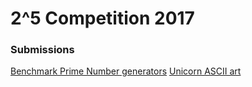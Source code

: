 # 2^5 Competition 2017

### Submissions
[Benchmark Prime Number generators](https://github.com/vurple/ProgrammersDay/tree/master/BenchmarkPrimeNumbers)
[Unicorn ASCII art](https://github.com/vurple/ProgrammersDay/tree/master/Unicorn)
